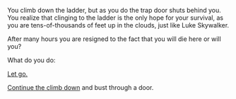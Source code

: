 You climb down the ladder, but as you do the trap door shuts behind you. 
You realize that clinging to the ladder is the only hope for your survival, 
as you are tens-of-thousands of feet up in the clouds, just like Luke Skywalker.

After many hours you are resigned to the fact that you will die here or will you?

What do you do:

[Let go.](../../../../../wake-up/wake-up.md)

[Continue the climb down](../../../../../strange-room/room.md) and bust through a door.
